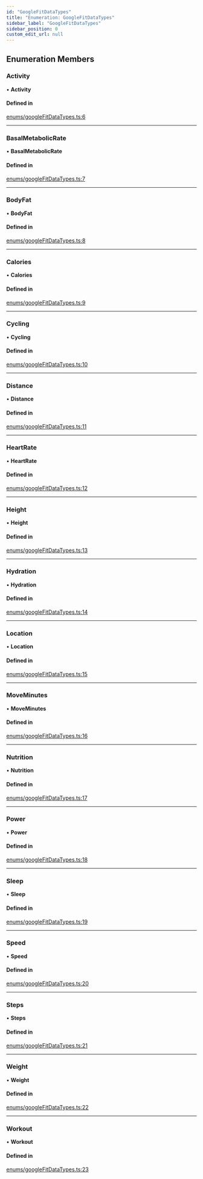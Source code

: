 ```yaml
---
id: "GoogleFitDataTypes"
title: "Enumeration: GoogleFitDataTypes"
sidebar_label: "GoogleFitDataTypes"
sidebar_position: 0
custom_edit_url: null
---
```


## Enumeration Members

### Activity

• **Activity**

#### Defined in

[enums/googleFitDataTypes.ts:6](https://github.com/rn-fitness-tracker/rn-fitness-tracker/blob/a4a790c/src/enums/googleFitDataTypes.ts#L6)

___

### BasalMetabolicRate

• **BasalMetabolicRate**

#### Defined in

[enums/googleFitDataTypes.ts:7](https://github.com/rn-fitness-tracker/rn-fitness-tracker/blob/a4a790c/src/enums/googleFitDataTypes.ts#L7)

___

### BodyFat

• **BodyFat**

#### Defined in

[enums/googleFitDataTypes.ts:8](https://github.com/rn-fitness-tracker/rn-fitness-tracker/blob/a4a790c/src/enums/googleFitDataTypes.ts#L8)

___

### Calories

• **Calories**

#### Defined in

[enums/googleFitDataTypes.ts:9](https://github.com/rn-fitness-tracker/rn-fitness-tracker/blob/a4a790c/src/enums/googleFitDataTypes.ts#L9)

___

### Cycling

• **Cycling**

#### Defined in

[enums/googleFitDataTypes.ts:10](https://github.com/rn-fitness-tracker/rn-fitness-tracker/blob/a4a790c/src/enums/googleFitDataTypes.ts#L10)

___

### Distance

• **Distance**

#### Defined in

[enums/googleFitDataTypes.ts:11](https://github.com/rn-fitness-tracker/rn-fitness-tracker/blob/a4a790c/src/enums/googleFitDataTypes.ts#L11)

___

### HeartRate

• **HeartRate**

#### Defined in

[enums/googleFitDataTypes.ts:12](https://github.com/rn-fitness-tracker/rn-fitness-tracker/blob/a4a790c/src/enums/googleFitDataTypes.ts#L12)

___

### Height

• **Height**

#### Defined in

[enums/googleFitDataTypes.ts:13](https://github.com/rn-fitness-tracker/rn-fitness-tracker/blob/a4a790c/src/enums/googleFitDataTypes.ts#L13)

___

### Hydration

• **Hydration**

#### Defined in

[enums/googleFitDataTypes.ts:14](https://github.com/rn-fitness-tracker/rn-fitness-tracker/blob/a4a790c/src/enums/googleFitDataTypes.ts#L14)

___

### Location

• **Location**

#### Defined in

[enums/googleFitDataTypes.ts:15](https://github.com/rn-fitness-tracker/rn-fitness-tracker/blob/a4a790c/src/enums/googleFitDataTypes.ts#L15)

___

### MoveMinutes

• **MoveMinutes**

#### Defined in

[enums/googleFitDataTypes.ts:16](https://github.com/rn-fitness-tracker/rn-fitness-tracker/blob/a4a790c/src/enums/googleFitDataTypes.ts#L16)

___

### Nutrition

• **Nutrition**

#### Defined in

[enums/googleFitDataTypes.ts:17](https://github.com/rn-fitness-tracker/rn-fitness-tracker/blob/a4a790c/src/enums/googleFitDataTypes.ts#L17)

___

### Power

• **Power**

#### Defined in

[enums/googleFitDataTypes.ts:18](https://github.com/rn-fitness-tracker/rn-fitness-tracker/blob/a4a790c/src/enums/googleFitDataTypes.ts#L18)

___

### Sleep

• **Sleep**

#### Defined in

[enums/googleFitDataTypes.ts:19](https://github.com/rn-fitness-tracker/rn-fitness-tracker/blob/a4a790c/src/enums/googleFitDataTypes.ts#L19)

___

### Speed

• **Speed**

#### Defined in

[enums/googleFitDataTypes.ts:20](https://github.com/rn-fitness-tracker/rn-fitness-tracker/blob/a4a790c/src/enums/googleFitDataTypes.ts#L20)

___

### Steps

• **Steps**

#### Defined in

[enums/googleFitDataTypes.ts:21](https://github.com/rn-fitness-tracker/rn-fitness-tracker/blob/a4a790c/src/enums/googleFitDataTypes.ts#L21)

___

### Weight

• **Weight**

#### Defined in

[enums/googleFitDataTypes.ts:22](https://github.com/rn-fitness-tracker/rn-fitness-tracker/blob/a4a790c/src/enums/googleFitDataTypes.ts#L22)

___

### Workout

• **Workout**

#### Defined in

[enums/googleFitDataTypes.ts:23](https://github.com/rn-fitness-tracker/rn-fitness-tracker/blob/a4a790c/src/enums/googleFitDataTypes.ts#L23)
